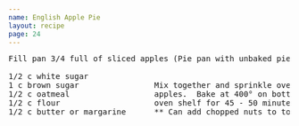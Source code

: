 ```yaml
---
name: English Apple Pie
layout: recipe
page: 24
---
```


<pre>
Fill pan 3/4 full of sliced apples (Pie pan with unbaked pie crust)

1/2 c white sugar
1 c brown sugar                Mix together and sprinkle over
1/2 c oatmeal                  apples.  Bake at 400° on bottom
1/2 c flour                    oven shelf for 45 - 50 minutes.
1/2 c butter or margarine      ** Can add chopped nuts to topping.
</pre>
